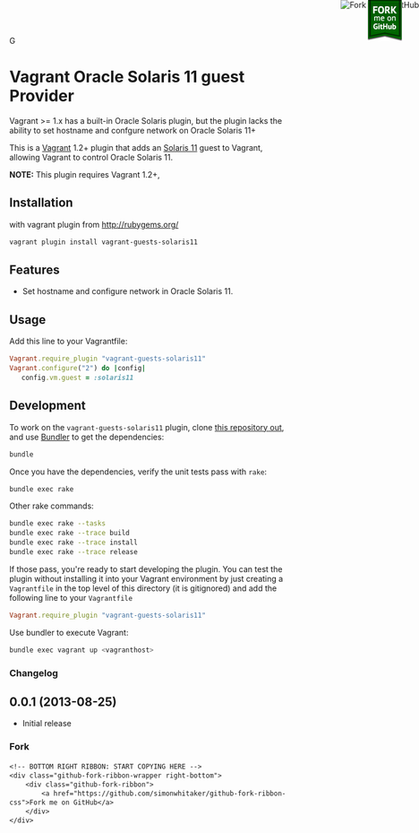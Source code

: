 <a href="https://github.com/you"><img style="position: absolute; top: 0; right: 0; border: 0;" src="https://s3.amazonaws.com/github/ribbons/forkme_right_green_007200.png" alt="Fork me on GitHub"></a>G
# Vagrant Oracle Solaris 11 guest Provider

Vagrant >= 1.x has a built-in Oracle Solaris plugin, but the plugin lacks the ability to set hostname and confgure network on Oracle Solaris 11+

This is a [Vagrant](http://www.vagrantup.com) 1.2+ plugin that adds an [Solaris 11](http://www.oracle.com/us/products/servers-storage/solaris/solaris11/overview/index.html)
guest to Vagrant, allowing Vagrant to control Oracle Solaris 11.

**NOTE:** This plugin requires Vagrant 1.2+,

## Installation
with vagrant plugin from http://rubygems.org/

```bash
vagrant plugin install vagrant-guests-solaris11
```

## Features

* Set hostname and configure network in Oracle Solaris 11.

## Usage
Add this line to your Vagrantfile:

```ruby
Vagrant.require_plugin "vagrant-guests-solaris11"
Vagrant.configure("2") do |config|
   config.vm.guest = :solaris11
```

## Development

To work on the `vagrant-guests-solaris11` plugin, clone [this repository
out](https://github.com/janth/vagrant-guests-solaris11), and use
[Bundler](http://gembundler.com) to get the dependencies:

```bash
bundle
```

Once you have the dependencies, verify the unit tests pass with `rake`:

```bash
bundle exec rake 
```

Other rake commands:
```bash
bundle exec rake --tasks
bundle exec rake --trace build
bundle exec rake --trace install
bundle exec rake --trace release
```


If those pass, you're ready to start developing the plugin. You can test
the plugin without installing it into your Vagrant environment by just
creating a `Vagrantfile` in the top level of this directory (it is gitignored)
and add the following line to your `Vagrantfile` 
```ruby
Vagrant.require_plugin "vagrant-guests-solaris11"
```
Use bundler to execute Vagrant:
```bash
bundle exec vagrant up <vagranthost>
```

### Changelog

## 0.0.1 (2013-08-25)

 * Initial release

### Fork
<!--
https://github.com/jamesflorentino/fork-ribbons/blob/master/README.md
https://github.com/aral/fork-me-on-github-retina-ribbons/blob/master/readme.md
https://github.com/simonwhitaker/github-fork-ribbon-css

https://github.com/adam-p/markdown-here/wiki/Markdown-Cheatsheet

-->

<a href="https://github.com/"><img style="position: absolute; top: 0; right: 30px; border: 0;" src="https://github.com/jamesflorentino/fork-ribbons/raw/master/ribbons/green-white.png" alt="Fork me on GitHub"></a>

    <!-- BOTTOM RIGHT RIBBON: START COPYING HERE -->
    <div class="github-fork-ribbon-wrapper right-bottom">
        <div class="github-fork-ribbon">
            <a href="https://github.com/simonwhitaker/github-fork-ribbon-css">Fork me on GitHub</a>
        </div>
    </div>

